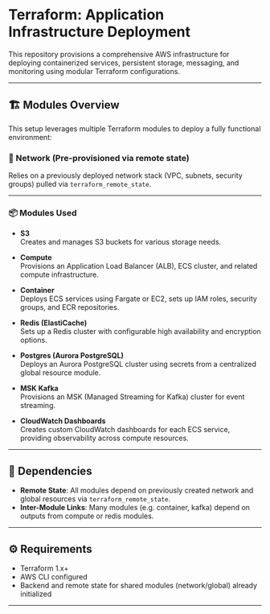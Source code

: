 # Terraform: Application Infrastructure Deployment

This repository provisions a comprehensive AWS infrastructure for deploying containerized services, persistent storage, messaging, and monitoring using modular Terraform configurations.

---

## 🏗️ Modules Overview

This setup leverages multiple Terraform modules to deploy a fully functional environment:

### 🔐 Network (Pre-provisioned via remote state)
Relies on a previously deployed network stack (VPC, subnets, security groups) pulled via `terraform_remote_state`.

---

### 📦 Modules Used

- **S3**  
  Creates and manages S3 buckets for various storage needs.

- **Compute**  
  Provisions an Application Load Balancer (ALB), ECS cluster, and related compute infrastructure.

- **Container**  
  Deploys ECS services using Fargate or EC2, sets up IAM roles, security groups, and ECR repositories.

- **Redis (ElastiCache)**  
  Sets up a Redis cluster with configurable high availability and encryption options.

- **Postgres (Aurora PostgreSQL)**  
  Deploys an Aurora PostgreSQL cluster using secrets from a centralized global resource module.

- **MSK Kafka**  
  Provisions an MSK (Managed Streaming for Kafka) cluster for event streaming.

- **CloudWatch Dashboards**  
  Creates custom CloudWatch dashboards for each ECS service, providing observability across compute resources.

---

## 🔁 Dependencies

- **Remote State**: All modules depend on previously created network and global resources via `terraform_remote_state`.
- **Inter-Module Links**: Many modules (e.g. container, kafka) depend on outputs from compute or redis modules.

---

## ⚙️ Requirements

- Terraform 1.x+
- AWS CLI configured
- Backend and remote state for shared modules (network/global) already initialized

---
